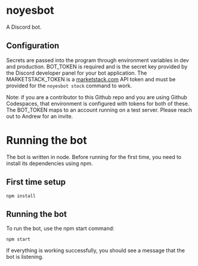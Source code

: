 # noyesbot

A Discord bot.

## Configuration

Secrets are passed into the program through environment variables in dev and production. BOT_TOKEN is required and is the secret key provided by the Discord developer panel for your bot application. The MARKETSTACK_TOKEN is a [marketstack.com](https://marketstack.com/) API token and must be provided for the `noyesbot stock` command to work.

Note: if you are a contributor to this Github repo and you are using Github Codespaces, that environment is configured with tokens for both of these. The BOT_TOKEN maps to an account running on a test server. Please reach out to Andrew for an invite.

# Running the bot

The bot is written in node. Before running for the first time, you need to
install its dependencies using npm.

## First time setup

```
npm install
```

## Running the bot

To run the bot, use the npm start command:

```
npm start
```

If everything is working successfully, you should see a message that the bot is
listening.
